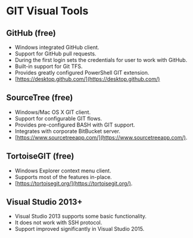 # GIT Visual Tools

## GitHub (free)

* Windows integrated GitHub client.
* Support for GitHub pull requests.
* During the first login sets the credentials for user to work with GitHub.
* Built-in support for Git TFS.
* Provides greatly configured PowerShell GIT extension.
* [https://desktop.github.com/](https://desktop.github.com/)

## SourceTree (free)

* Windows/Mac OS X GIT client.
* Support for configurable GIT flows.
* Provides pre-configured BASH with GIT support.
* Integrates with corporate BitBucket server.
* [https://www.sourcetreeapp.com/](https://www.sourcetreeapp.com/).

## TortoiseGIT (free)

* Windows Explorer context menu client.
* Supports most of the features in-place.
* [https://tortoisegit.org/](https://tortoisegit.org/).

## Visual Studio 2013+

* Visual Studio 2013 supports some basic functionality.
* It does not work with SSH protocol.
* Support improved significantly in Visual Studio 2015.
